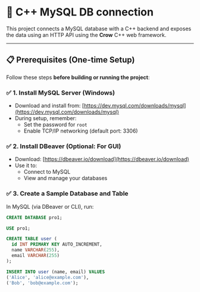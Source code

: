 # 🚀 C++ MySQL DB connection 

This project connects a MySQL database with a C++ backend and exposes the data using an HTTP API using the **Crow** C++ web framework.

---

## 📋 Prerequisites (One-time Setup)

Follow these steps **before building or running the project**:

### ✅ 1. Install MySQL Server (Windows)
- Download and install from: [https://dev.mysql.com/downloads/mysql](https://dev.mysql.com/downloads/mysql)
- During setup, remember:
  - Set the password for `root`
  - Enable TCP/IP networking (default port: 3306)

### ✅ 2. Install DBeaver (Optional: For GUI)
- Download: [https://dbeaver.io/download](https://dbeaver.io/download)
- Use it to:
  - Connect to MySQL
  - View and manage your databases

### ✅ 3. Create a Sample Database and Table

In MySQL (via DBeaver or CLI), run:

```sql
CREATE DATABASE pro1;

USE pro1;

CREATE TABLE user (
  id INT PRIMARY KEY AUTO_INCREMENT,
  name VARCHAR(255),
  email VARCHAR(255)
);

INSERT INTO user (name, email) VALUES
('Alice', 'alice@example.com'),
('Bob', 'bob@example.com');
